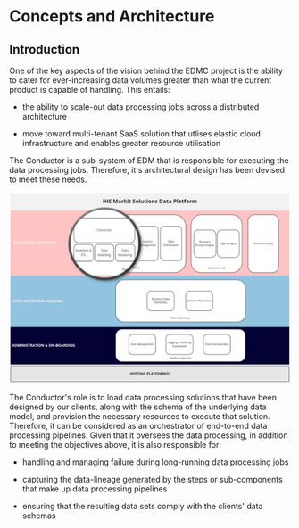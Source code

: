 # Concepts and Architecture

## Introduction
One of the key aspects of the vision behind the EDMC project is the ability to cater for ever-increasing data volumes greater than what the current product is capable of handling. This entails:
  
* the ability to scale-out data processing jobs across a distributed architecture 
  
* move toward multi-tenant SaaS solution that utlises elastic cloud infrastructure and enables greater resource utilisation
  

The Conductor is a sub-system of EDM that is responsible for executing the data processing jobs. Therefore, it's architectural design has been devised to meet these needs.



![Conductor Sub-System](./diagrams/Conductor_zoom.png)


The Conductor's role is to load data processing solutions that have been designed by our clients, along with the schema of the underlying data model, and provision the necessary resources to execute that solution. Therefore, it can be considered as an orchestrator of end-to-end data processing pipelines. Given that it oversees the data processing, in addition to meeting the objectives above, it is also responsible for:
  
* handling and managing failure during long-running data processing jobs
  
* capturing the data-lineage generated by the steps or sub-components that make up data processing pipelines
  
* ensuring that the resulting data sets comply with the clients' data schemas
  
